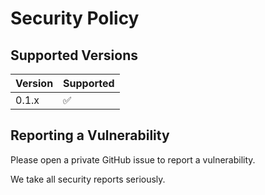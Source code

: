 # Security Policy

## Supported Versions

| Version | Supported |
| ------- | --------- |
| 0.1.x   | ✅        |

## Reporting a Vulnerability

Please open a private GitHub issue to report a vulnerability.

We take all security reports seriously.
